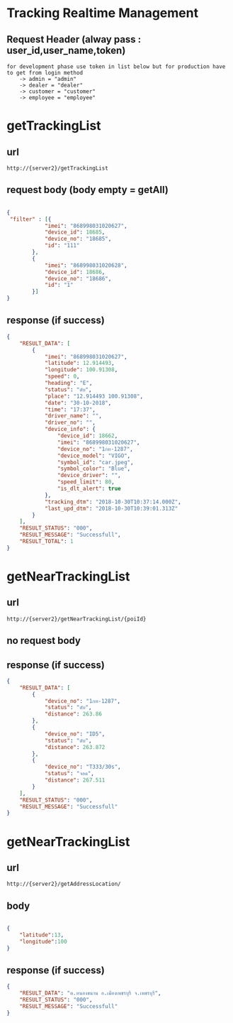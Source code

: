 # Tracking Realtime Management

## Request Header (alway pass : user_id,user_name,token) 
    for development phase use token in list below but for production have to get from login method 
        -> admin = "admin" 
        -> dealer = "dealer" 
        -> customer = "customer"
        -> employee = "employee"

# getTrackingList

## url
    http://{server2}/getTrackingList

## request body (body empty = getAll)

```json

{
 "filter" : [{
            "imei": "868998031020627",
            "device_id": 18685,
            "device_no": "18685",
            "id": "111"
        },
        {
            "imei": "868998031020628",
            "device_id": 18686,
            "device_no": "18686",
            "id": "1"
        }]
}

```

## response (if success)

```json
{
    "RESULT_DATA": [
        {
            "imei": "868998031020627",
            "latitude": 12.914493,
            "longitude": 100.91308,
            "speed": 0,
            "heading": "E",
            "status": "ดับ",
            "place": "12.914493 100.91308",
            "date": "30-10-2018",
            "time": "17:37",
            "driver_name": "",
            "driver_no": "",
            "device_info": {
                "device_id": 18662,
                "imei": "868998031020627",
                "device_no": "1กท-1287",
                "device_model": "VIGO",
                "symbol_id": "car.jpeg",
                "symbol_color": "Blue",
                "device_driver": "",
                "speed_limit": 80,
                "is_dlt_alert": true
            },
            "tracking_dtm": "2018-10-30T10:37:14.000Z",
            "last_upd_dtm": "2018-10-30T10:39:01.313Z"
        }
    ],
    "RESULT_STATUS": "000",
    "RESULT_MESSAGE": "Successfull",
    "RESULT_TOTAL": 1
}

```


# getNearTrackingList

## url
    http://{server2}/getNearTrackingList/{poiId}

## no request body

## response (if success)

```json
{
    "RESULT_DATA": [
        {
            "device_no": "1กท-1287",
            "status": "ดับ",
            "distance": 263.86
        },
        {
            "device_no": "ID5",
            "status": "ดับ",
            "distance": 263.872
        },
        {
            "device_no": "T333/30s",
            "status": "จอด",
            "distance": 267.511
        }
    ],
    "RESULT_STATUS": "000",
    "RESULT_MESSAGE": "Successfull"
}

```


# getNearTrackingList

## url
    http://{server2}/getAddressLocation/

## body

```json

{
	"latitude":13,
	"longitude":100
}

```

## response (if success)

```json
{
    "RESULT_DATA": "ต.หนองขนาน อ.เมืองเพชรบุรี จ.เพชรบุรี",
    "RESULT_STATUS": "000",
    "RESULT_MESSAGE": "Successfull"
}

```